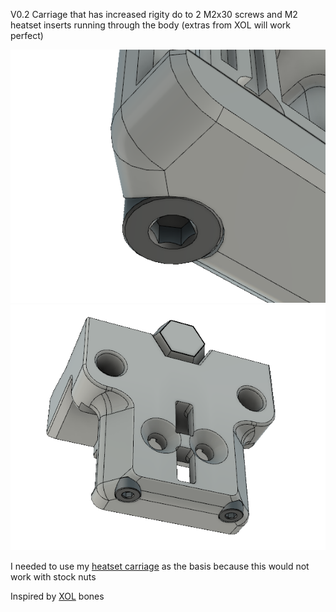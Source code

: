 V0.2 Carriage that has increased rigity do to 2 M2x30 screws and M2 heatset inserts running through the body (extras from XOL will work perfect)

<img src='/Images/v0stiffcarriage1.png' width=850 />
<img src='/Images/v0stiffcarriage2.png' width=850 />

I needed to use my [heatset carriage](/V0-Heatset-Carriage) as the basis because this would not work with stock nuts

Inspired by [XOL](https://github.com/Armchair-Engineering/Xol-Toolhead) bones

